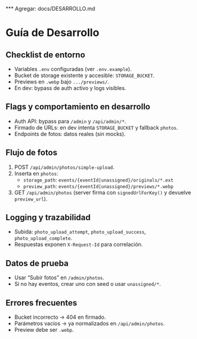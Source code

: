 *** Agregar: docs/DESARROLLO.md
# Guía de Desarrollo

## Checklist de entorno
- Variables `.env` configuradas (ver `.env.example`).
- Bucket de storage existente y accesible: `STORAGE_BUCKET`.
- Previews en `.webp` bajo `.../previews/`.
- En dev: bypass de auth activo y logs visibles.

## Flags y comportamiento en desarrollo
- Auth API: bypass para `/admin` y `/api/admin/*`.
- Firmado de URLs: en dev intenta `STORAGE_BUCKET` y fallback `photos`.
- Endpoints de fotos: datos reales (sin mocks).

## Flujo de fotos
1. POST `/api/admin/photos/simple-upload`.
2. Inserta en `photos`:
   - `storage_path`: `events/{eventId|unassigned}/originals/*.ext`
   - `preview_path`: `events/{eventId|unassigned}/previews/*.webp`
3. GET `/api/admin/photos` (server firma con `signedUrlForKey()` y devuelve `preview_url`).

## Logging y trazabilidad
- Subida: `photo_upload_attempt`, `photo_upload_success`, `photo_upload_complete`.
- Respuestas exponen `X-Request-Id` para correlación.

## Datos de prueba
- Usar “Subir fotos” en `/admin/photos`.
- Si no hay eventos, crear uno con seed o usar `unassigned/*`.

## Errores frecuentes
- Bucket incorrecto → 404 en firmado.
- Parámetros vacíos → ya normalizados en `/api/admin/photos`.
- Preview debe ser `.webp`.